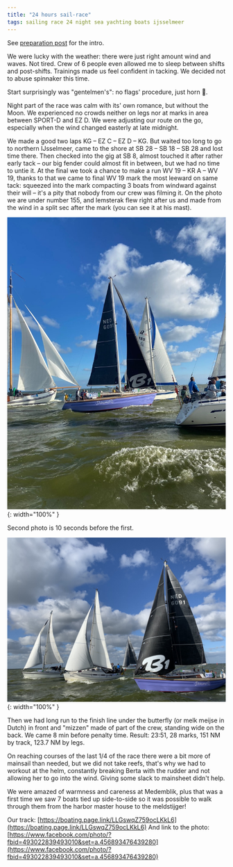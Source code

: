 ```yaml
---
title: "24 hours sail-race"
tags: sailing race 24 night sea yachting boats ijsselmeer
---
```


See [preparation post](/2022/08/22/24-hours-sail-race-preparation.html) for the intro.

We were lucky with the weather: there were just right amount wind and waves. Not tired. Crew of 6 people even allowed me to sleep between
shifts and post-shifts. Trainings made us feel confident in tacking. We decided not to abuse spinnaker this time.

Start surprisingly was "gentelmen's": no flags' procedure, just horn 🙂.

Night part of the race was calm with its' own romance, but without the Moon. We experienced no crowds neither on legs nor at marks in
area between SPORT-D and EZ D. We were adjusting our route on the go, especially when the wind changed easterly at late midnight.

We made a good two laps KG – EZ C – EZ D – KG. But waited too long to go to northern IJsselmeer, came to the shore at SB 28 – SB 18 –
SB 28 and lost time there. Then checked into the gig at SB 8, almost touched it after rather early tack – our big fender could almost fit
in between, but we had no time to untie it. At the final we took a chance to make a run WV 19 – KR A – WV 19, thanks to that we came to
final WV 19 mark the most leeward on same tack: squeezed into the mark compacting 3 boats from windward against their will – it's a pity
that nobody from our crew was filming it. On the photo we are under number 155, and lemsterak flew right after us and made from the wind
in a split sec after the mark (you can see it at his mast).

![at the final mark](/img/302486274_5375865412500047_2430262897370892023_n.jpeg){: width="100%" }

Second photo is 10 seconds before the first.

![at the final mark, 2](/img/302609739_5375867065833215_64211505956044808_n.jpeg){: width="100%" }

Then we had long run to the finish line under the butterfly (or melk meijse in Dutch) in front and "mizzen" made of part of the crew,
standing wide on the back. We came 8 min before penalty time. Result: 23:51, 28 marks, 151 NM by track, 123.7 NM by legs.

On reaching courses of the last 1/4 of the race there were a bit more of mainsail than needed, but we did not take reefs, that's why
we had to workout at the helm, constantly breaking Berta with the rudder and not allowing her to go into the wind. Giving some slack to
mainsheet didn't help.

We were amazed of warmness and careness at Medemblik, plus that was a first time we saw 7 boats tied up side-to-side so it was possible to
walk through them from the harbor master house to the meldstijger!

Our track: [https://boating.page.link/LLGswqZ759ocLKkL6](https://boating.page.link/LLGswqZ759ocLKkL6)
And link to the photo: [https://www.facebook.com/photo/?fbid=493022839493010&set=a.456893476439280](https://www.facebook.com/photo/?fbid=493022839493010&set=a.456893476439280)
